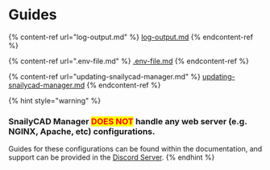 # Guides

{% content-ref url="log-output.md" %}
[log-output.md](log-output.md)
{% endcontent-ref %}

{% content-ref url=".env-file.md" %}
[.env-file.md](.env-file.md)
{% endcontent-ref %}

{% content-ref url="updating-snailycad-manager.md" %}
[updating-snailycad-manager.md](updating-snailycad-manager.md)
{% endcontent-ref %}



{% hint style="warning" %}
### SnailyCAD Manager <mark style="color:red;">DOES NOT</mark> handle any web server (e.g. NGINX, Apache, etc) configurations.

Guides for these configurations can be found within the documentation, and support can be provided in the [Discord Server](https://discord.gg/xVM7AFSQ8M).
{% endhint %}
